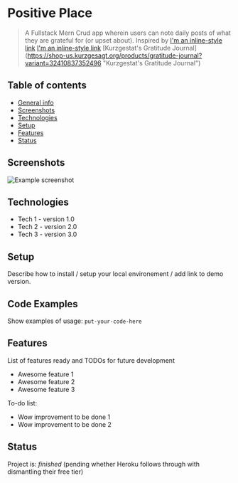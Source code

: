 # Positive Place
> A Fullstack Mern Crud app wherein users can note daily posts of what they are grateful for (or upset about). Inspired by 
[I'm an inline-style link](https://www.google.com)
> [I'm an inline-style link](https://www.google.com)
> [Kurzgestat's Gratitude Journal] (https://shop-us.kurzgesagt.org/products/gratitude-journal?variant=32410837352496 "Kurzgestat's Gratitude Journal")

## Table of contents
* [General info](#general-info)
* [Screenshots](#screenshots)
* [Technologies](#technologies)
* [Setup](#setup)
* [Features](#features)
* [Status](#status)

## Screenshots
![Example screenshot](./img/screenshot.png)

## Technologies
* Tech 1 - version 1.0
* Tech 2 - version 2.0
* Tech 3 - version 3.0

## Setup
Describe how to install / setup your local environement / add link to demo version.

## Code Examples
Show examples of usage:
`put-your-code-here`

## Features
List of features ready and TODOs for future development
* Awesome feature 1
* Awesome feature 2
* Awesome feature 3

To-do list:
* Wow improvement to be done 1
* Wow improvement to be done 2

## Status
Project is: _finished_ (pending whether Heroku follows through with dismantling their free tier)
